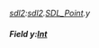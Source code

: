 _[sdl2](../../modules/sdl2/sdl2-module.md):[sdl2](../../modules/sdl2/sdl2-module.md).[SDL\_Point](../../modules/sdl2/sdl2-sdl_point.md).y_
##### Field y:[Int](../../modules/wonkey/wonkey-types-int.md)
